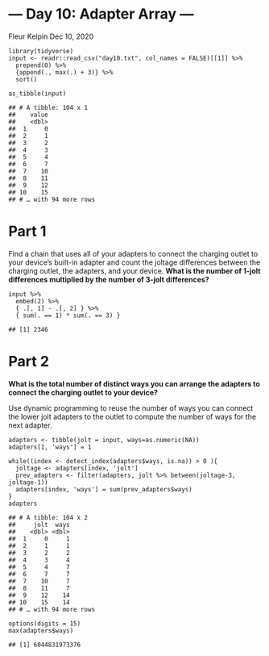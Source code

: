 — Day 10: Adapter Array —
================
Fleur Kelpin
Dec 10, 2020

    library(tidyverse)
    input <- readr::read_csv("day10.txt", col_names = FALSE)[[1]] %>%
      prepend(0) %>%
      {append(., max(.) + 3)} %>%
      sort()
      
    as_tibble(input)

    ## # A tibble: 104 x 1
    ##    value
    ##    <dbl>
    ##  1     0
    ##  2     1
    ##  3     2
    ##  4     3
    ##  5     4
    ##  6     7
    ##  7    10
    ##  8    11
    ##  9    12
    ## 10    15
    ## # … with 94 more rows

# Part 1

Find a chain that uses all of your adapters to connect the charging
outlet to your device’s built-in adapter and count the joltage
differences between the charging outlet, the adapters, and your device.
**What is the number of 1-jolt differences multiplied by the number of
3-jolt differences?**

    input %>%
      embed(2) %>%
      { .[, 1] - .[, 2] } %>%
      { sum(. == 1) * sum(. == 3) }

    ## [1] 2346

# Part 2

**What is the total number of distinct ways you can arrange the adapters
to connect the charging outlet to your device?**

Use dynamic programming to reuse the number of ways you can connect the
lower jolt adapters to the outlet to compute the number of ways for the
next adapter.

    adapters <- tibble(jolt = input, ways=as.numeric(NA))
    adapters[1, 'ways'] = 1

    while((index <- detect_index(adapters$ways, is.na)) > 0 ){
      joltage <- adapters[index, 'jolt']
      prev_adapters <- filter(adapters, jolt %>% between(joltage-3, joltage-1))
      adapters[index, 'ways'] = sum(prev_adapters$ways)
    }
    adapters

    ## # A tibble: 104 x 2
    ##     jolt  ways
    ##    <dbl> <dbl>
    ##  1     0     1
    ##  2     1     1
    ##  3     2     2
    ##  4     3     4
    ##  5     4     7
    ##  6     7     7
    ##  7    10     7
    ##  8    11     7
    ##  9    12    14
    ## 10    15    14
    ## # … with 94 more rows

    options(digits = 15)
    max(adapters$ways)

    ## [1] 6044831973376
